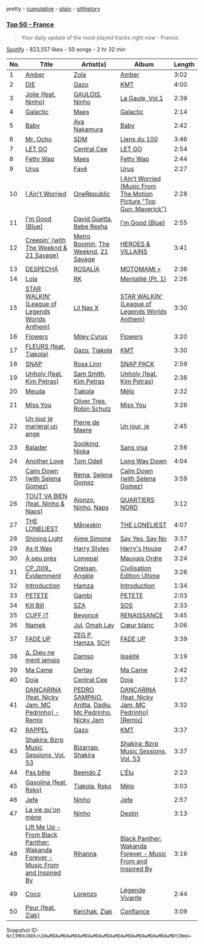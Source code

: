 pretty - [cumulative](/playlists/cumulative/37i9dQZEVXbIPWwFssbupI.md) - [plain](/playlists/plain/37i9dQZEVXbIPWwFssbupI) - [githistory](https://github.githistory.xyz/mackorone/spotify-playlist-archive/blob/main/playlists/plain/37i9dQZEVXbIPWwFssbupI)

### [Top 50 \- France](https://open.spotify.com/playlist/37i9dQZEVXbIPWwFssbupI)

> Your daily update of the most played tracks right now \- France.

[Spotify](https://open.spotify.com/user/spotify) - 823,557 likes - 50 songs - 2 hr 32 min

| No. | Title | Artist(s) | Album | Length |
|---|---|---|---|---|
| 1 | [Amber](https://open.spotify.com/track/5UPpgOKi0UQMMMSzWWgJJe) | [Zola](https://open.spotify.com/artist/54kCbQZaZWHnwwj9VP2hn4) | [Amber](https://open.spotify.com/album/5WWOIsDogPoINEX7nEu6BD) | 3:02 |
| 2 | [DIE](https://open.spotify.com/track/3D29kjUyWxsT3jUUTtARVQ) | [Gazo](https://open.spotify.com/artist/5gqmbbfjcikQBzPB5Hv13I) | [KMT](https://open.spotify.com/album/5rS3VIo8faf2gtaNvAIavb) | 4:00 |
| 3 | [Jolie \(feat\. Ninho\)](https://open.spotify.com/track/16FTTvpIgihyei3EBNw1jd) | [GAULOIS](https://open.spotify.com/artist/7LmtogB01302Utf3C3R4GT), [Ninho](https://open.spotify.com/artist/6Te49r3A6f5BiIgBRxH7FH) | [La Gaule, Vol.1](https://open.spotify.com/album/0xkRuvISedgQKc7BesPxwP) | 2:39 |
| 4 | [Galactic](https://open.spotify.com/track/3NzxPt9QFCTsFBQ0wPVTDe) | [Maes](https://open.spotify.com/artist/6L34dW6SKMSDaGIfYDU19j) | [Galactic](https://open.spotify.com/album/0zIaCF5gbhbOrrMP7C1K2h) | 2:14 |
| 5 | [Baby](https://open.spotify.com/track/5uKJiHdlDBz53cM1qZd0yB) | [Aya Nakamura](https://open.spotify.com/artist/7IlRNXHjoOCgEAWN5qYksg) | [Baby](https://open.spotify.com/album/5IdztduZ9UaHxZm0xDyEyA) | 2:42 |
| 6 | [Mr\. Ocho](https://open.spotify.com/track/1xLCwgQcF6bKncTJmRGGws) | [SDM](https://open.spotify.com/artist/0LKAV3zJ8a8AIGnyc5OvfB) | [Liens du 100](https://open.spotify.com/album/69njUAy8iu7QDMUYRYTQc2) | 3:46 |
| 7 | [LET GO](https://open.spotify.com/track/3zkyus0njMCL6phZmNNEeN) | [Central Cee](https://open.spotify.com/artist/5H4yInM5zmHqpKIoMNAx4r) | [LET GO](https://open.spotify.com/album/1QYPAEk2Ksj3WPv3mvoDnL) | 2:54 |
| 8 | [Fetty Wap](https://open.spotify.com/track/5HavMB9WGE33KK6NL8XjXl) | [Maes](https://open.spotify.com/artist/6L34dW6SKMSDaGIfYDU19j) | [Fetty Wap](https://open.spotify.com/album/3FU8qkXDboBsrASS7VFIqK) | 2:44 |
| 9 | [Urus](https://open.spotify.com/track/7A2DyRIqqelhZ4caPJMaFI) | [Favé](https://open.spotify.com/artist/20JMfmzDb5cjHxEoMXXMyY) | [Urus](https://open.spotify.com/album/2Gf7U6e63AwtWjbG3wVV6P) | 2:27 |
| 10 | [I Ain't Worried](https://open.spotify.com/track/4h9wh7iOZ0GGn8QVp4RAOB) | [OneRepublic](https://open.spotify.com/artist/5Pwc4xIPtQLFEnJriah9YJ) | [I Ain’t Worried \(Music From The Motion Picture "Top Gun: Maverick"\)](https://open.spotify.com/album/04PEOM6kIEeq9lRp1asNP2) | 2:28 |
| 11 | [I'm Good \(Blue\)](https://open.spotify.com/track/4uUG5RXrOk84mYEfFvj3cK) | [David Guetta](https://open.spotify.com/artist/1Cs0zKBU1kc0i8ypK3B9ai), [Bebe Rexha](https://open.spotify.com/artist/64M6ah0SkkRsnPGtGiRAbb) | [I'm Good \(Blue\)](https://open.spotify.com/album/7M842DMhYVALrXsw3ty7B3) | 2:55 |
| 12 | [Creepin' \(with The Weeknd & 21 Savage\)](https://open.spotify.com/track/2dHHgzDwk4BJdRwy9uXhTO) | [Metro Boomin](https://open.spotify.com/artist/0iEtIxbK0KxaSlF7G42ZOp), [The Weeknd](https://open.spotify.com/artist/1Xyo4u8uXC1ZmMpatF05PJ), [21 Savage](https://open.spotify.com/artist/1URnnhqYAYcrqrcwql10ft) | [HEROES & VILLAINS](https://open.spotify.com/album/7txGsnDSqVMoRl6RQ9XyZP) | 3:41 |
| 13 | [DESPECHÁ](https://open.spotify.com/track/53tfEupEzQRtVFOeZvk7xq) | [ROSALÍA](https://open.spotify.com/artist/7ltDVBr6mKbRvohxheJ9h1) | [MOTOMAMI +](https://open.spotify.com/album/3zbiiu3JTibw0esC7eoMXr) | 2:36 |
| 14 | [Lola](https://open.spotify.com/track/43vjYTKZg8R5LsuITJ4wVu) | [RK](https://open.spotify.com/artist/2s7fZ34RK8RUJQ2ewsh6I5) | [Mentalité \(Pt\. 1\)](https://open.spotify.com/album/1fLfmnXNbu9crr25QC3esR) | 2:26 |
| 15 | [STAR WALKIN' \(League of Legends Worlds Anthem\)](https://open.spotify.com/track/38T0tPVZHcPZyhtOcCP7pF) | [Lil Nas X](https://open.spotify.com/artist/7jVv8c5Fj3E9VhNjxT4snq) | [STAR WALKIN' \(League of Legends Worlds Anthem\)](https://open.spotify.com/album/0aIy6J8M9yHTnjtRu81Nr9) | 3:30 |
| 16 | [Flowers](https://open.spotify.com/track/0yLdNVWF3Srea0uzk55zFn) | [Miley Cyrus](https://open.spotify.com/artist/5YGY8feqx7naU7z4HrwZM6) | [Flowers](https://open.spotify.com/album/7I0tjwFtxUwBC1vgyeMAax) | 3:20 |
| 17 | [FLEURS \(feat\. Tiakola\)](https://open.spotify.com/track/0i9RysNKssk6syOrKDX3U2) | [Gazo](https://open.spotify.com/artist/5gqmbbfjcikQBzPB5Hv13I), [Tiakola](https://open.spotify.com/artist/3vUMXQ9kPnZAQkMkZZ7Hfh) | [KMT](https://open.spotify.com/album/5rS3VIo8faf2gtaNvAIavb) | 3:30 |
| 18 | [SNAP](https://open.spotify.com/track/6zJejIfVYLgjud3lTk4DLB) | [Rosa Linn](https://open.spotify.com/artist/46xBNx0j6cwY6sD9LgMTm1) | [SNAP PACK](https://open.spotify.com/album/2nzuzJvr3yowqbPaYjEYof) | 2:59 |
| 19 | [Unholy \(feat\. Kim Petras\)](https://open.spotify.com/track/3nqQXoyQOWXiESFLlDF1hG) | [Sam Smith](https://open.spotify.com/artist/2wY79sveU1sp5g7SokKOiI), [Kim Petras](https://open.spotify.com/artist/3Xt3RrJMFv5SZkCfUE8C1J) | [Unholy \(feat\. Kim Petras\)](https://open.spotify.com/album/0gX9tkL5njRax8ymWcXARi) | 2:36 |
| 20 | [Meuda](https://open.spotify.com/track/4wNyrbY6B2Okii8VeKo2B2) | [Tiakola](https://open.spotify.com/artist/3vUMXQ9kPnZAQkMkZZ7Hfh) | [Mélo](https://open.spotify.com/album/3YjNC4de1PEvhuyZjMyxJU) | 2:32 |
| 21 | [Miss You](https://open.spotify.com/track/73vIOb4Q7YN6HeJTbscRx5) | [Oliver Tree](https://open.spotify.com/artist/6TLwD7HPWuiOzvXEa3oCNe), [Robin Schulz](https://open.spotify.com/artist/3t5xRXzsuZmMDkQzgOX35S) | [Miss You](https://open.spotify.com/album/32G4vFNwLJQjpzkOoGEUUo) | 3:26 |
| 22 | [Un jour je marierai un ange](https://open.spotify.com/track/5EWPzyWm0b9McPS5Qyaijp) | [Pierre de Maere](https://open.spotify.com/artist/13mm5rU1jvWfWG6uQ46ypd) | [Un jour, je](https://open.spotify.com/album/6behht7b5iDD8CRpTWMWrI) | 2:45 |
| 23 | [Balader](https://open.spotify.com/track/6PrB4KpvuoYWtwjPC5a44S) | [Soolking](https://open.spotify.com/artist/0GgY7hjMoGDsX8ZDe2mwds), [Niska](https://open.spotify.com/artist/7CUFPNi1TU8RowpnFRSsZV) | [Sans visa](https://open.spotify.com/album/5rncxkieoEvPDzA7VdNGQx) | 2:56 |
| 24 | [Another Love](https://open.spotify.com/track/7jtQIBanIiJOMS6RyCx6jZ) | [Tom Odell](https://open.spotify.com/artist/2txHhyCwHjUEpJjWrEyqyX) | [Long Way Down](https://open.spotify.com/album/0KGBW1MQtC2aFPCDUdAkdJ) | 4:04 |
| 25 | [Calm Down \(with Selena Gomez\)](https://open.spotify.com/track/0WtM2NBVQNNJLh6scP13H8) | [Rema](https://open.spotify.com/artist/46pWGuE3dSwY3bMMXGBvVS), [Selena Gomez](https://open.spotify.com/artist/0C8ZW7ezQVs4URX5aX7Kqx) | [Calm Down \(with Selena Gomez\)](https://open.spotify.com/album/2b2GHWESCWEuHiCZ2Skedp) | 3:59 |
| 26 | [TOUT VA BIEN \(feat\. Ninho & Naps\)](https://open.spotify.com/track/6OZwia8loN0aPS0vTvsBjR) | [Alonzo](https://open.spotify.com/artist/2z2TRvloJt4EfUNQp9rHAi), [Ninho](https://open.spotify.com/artist/6Te49r3A6f5BiIgBRxH7FH), [Naps](https://open.spotify.com/artist/6W5uA6CNMf3hd2j4a2XWCx) | [QUARTIERS NORD](https://open.spotify.com/album/4EGHU1v3qmjchplaPqRWBC) | 3:12 |
| 27 | [THE LONELIEST](https://open.spotify.com/track/1Ame8XTX6QHY0l0ahqUhgv) | [Måneskin](https://open.spotify.com/artist/0lAWpj5szCSwM4rUMHYmrr) | [THE LONELIEST](https://open.spotify.com/album/1DFNeS38zvoPkx9wwMEwbc) | 4:07 |
| 28 | [Shining Light](https://open.spotify.com/track/3PqAQRlPl0yOnqqcB6Y5Cw) | [Aime Simone](https://open.spotify.com/artist/75oAxYtjhDyLttgvGwQIvM) | [Say Yes, Say No](https://open.spotify.com/album/1gqXX51DCiNoe0Xt9RHUIT) | 3:37 |
| 29 | [As It Was](https://open.spotify.com/track/4Dvkj6JhhA12EX05fT7y2e) | [Harry Styles](https://open.spotify.com/artist/6KImCVD70vtIoJWnq6nGn3) | [Harry's House](https://open.spotify.com/album/5r36AJ6VOJtp00oxSkBZ5h) | 2:47 |
| 30 | [À peu près](https://open.spotify.com/track/4VpmtsVKIRfNlmrtaEnrQi) | [Lomepal](https://open.spotify.com/artist/1Yfe3ONJlioHys7jwHdfVm) | [Mauvais Ordre](https://open.spotify.com/album/6R8nBTTPwlP7iur0wV3oLq) | 3:24 |
| 31 | [CP\_009\_ Évidemment](https://open.spotify.com/track/6btgTbK2UslfSu0qjTEXQm) | [Orelsan](https://open.spotify.com/artist/4FpJcNgOvIpSBeJgRg3OfN), [Angèle](https://open.spotify.com/artist/3QVolfxko2UyCOtexhVTli) | [Civilisation Edition Ultime](https://open.spotify.com/album/68YP0pEgwhnfRqQAzu71gP) | 3:26 |
| 32 | [Introduction](https://open.spotify.com/track/5w3GRfKybnACxA4vTuIDAi) | [Hamza](https://open.spotify.com/artist/5gs4Sm2WQUkcGeikMcVHbh) | [Introduction](https://open.spotify.com/album/5eSCDUqENVNgdu6BbEtNzZ) | 1:34 |
| 33 | [PETETE](https://open.spotify.com/track/0z3bi63SNZ5ylyHOzb81Uq) | [Gambi](https://open.spotify.com/artist/1lB3I3SI30v2ZOpR4XQqzJ) | [PETETE](https://open.spotify.com/album/58vole57PvKhmHcY2JHBtk) | 2:03 |
| 34 | [Kill Bill](https://open.spotify.com/track/1Qrg8KqiBpW07V7PNxwwwL) | [SZA](https://open.spotify.com/artist/7tYKF4w9nC0nq9CsPZTHyP) | [SOS](https://open.spotify.com/album/1nrVofqDRs7cpWXJ49qTnP) | 2:33 |
| 35 | [CUFF IT](https://open.spotify.com/track/1xzi1Jcr7mEi9K2RfzLOqS) | [Beyoncé](https://open.spotify.com/artist/6vWDO969PvNqNYHIOW5v0m) | [RENAISSANCE](https://open.spotify.com/album/6FJxoadUE4JNVwWHghBwnb) | 3:45 |
| 36 | [Namek](https://open.spotify.com/track/3HrX1V2CpLmlAu2cGjgrjW) | [Jul](https://open.spotify.com/artist/3IW7ScrzXmPvZhB27hmfgy), [Omah Lay](https://open.spotify.com/artist/5yOvAmpIR7hVxiS6Ls5DPO) | [Cœur blanc](https://open.spotify.com/album/5IGzOCeKvbUR4q31ZkNz8k) | 3:06 |
| 37 | [FADE UP](https://open.spotify.com/track/4ZpIuzx91EAPK3VimONbfB) | [ZEG P](https://open.spotify.com/artist/1rpxM2mBJnWdfPeieLDYOc), [Hamza](https://open.spotify.com/artist/5gs4Sm2WQUkcGeikMcVHbh), [SCH](https://open.spotify.com/artist/2kXKa3aAFngGz2P4GjG5w2) | [FADE UP](https://open.spotify.com/album/6eD0LYFE7Tp1vOFffZVWNr) | 3:39 |
| 38 | [Δ\. Dieu ne ment jamais](https://open.spotify.com/track/6YWjskKykdPsBuiTBOg1VK) | [Damso](https://open.spotify.com/artist/2UwqpfQtNuhBwviIC0f2ie) | [Ipséité](https://open.spotify.com/album/7ovdjtmV0Bkm4Xb4pqtrZt) | 3:19 |
| 39 | [Ma Came](https://open.spotify.com/track/3x6n0IkVMIqTl7EE2j3R2g) | [Dertay](https://open.spotify.com/artist/5xSXFYJ9xBDUBxF5VUKDZR) | [Ma Came](https://open.spotify.com/album/2R9xCcqvgr4UCFfN3JvviO) | 2:42 |
| 40 | [Doja](https://open.spotify.com/track/3LtpKP5abr2qqjunvjlX5i) | [Central Cee](https://open.spotify.com/artist/5H4yInM5zmHqpKIoMNAx4r) | [Doja](https://open.spotify.com/album/6oECjagksATHu2UaclXrq1) | 1:37 |
| 41 | [DANÇARINA \(feat\. Nicky Jam, MC Pedrinho\) \- Remix](https://open.spotify.com/track/5QQKWOwPjG9vcDBTQ5Hv5Q) | [PEDRO SAMPAIO](https://open.spotify.com/artist/5wbf52LA6kcaboHSN6NEF1), [Anitta](https://open.spotify.com/artist/7FNnA9vBm6EKceENgCGRMb), [Dadju](https://open.spotify.com/artist/4sbXXFzEWJY2zsZjelerjX), [Mc Pedrinho](https://open.spotify.com/artist/1etNnR2SdlelBQAICa2Q5m), [Nicky Jam](https://open.spotify.com/artist/1SupJlEpv7RS2tPNRaHViT) | [DANÇARINA \(feat\. Nicky Jam, MC Pedrinho\) \[Remix\]](https://open.spotify.com/album/47F5OvdnBKsti5MNRGJ2On) | 3:32 |
| 42 | [RAPPEL](https://open.spotify.com/track/48BdA5qBxXVoe59xvu0bwc) | [Gazo](https://open.spotify.com/artist/5gqmbbfjcikQBzPB5Hv13I) | [KMT](https://open.spotify.com/album/5rS3VIo8faf2gtaNvAIavb) | 3:37 |
| 43 | [Shakira: Bzrp Music Sessions, Vol\. 53](https://open.spotify.com/track/4nrPB8O7Y7wsOCJdgXkthe) | [Bizarrap](https://open.spotify.com/artist/716NhGYqD1jl2wI1Qkgq36), [Shakira](https://open.spotify.com/artist/0EmeFodog0BfCgMzAIvKQp) | [Shakira: Bzrp Music Sessions, Vol\. 53](https://open.spotify.com/album/1gi2iwr1l8IUyHYHxi01pg) | 3:37 |
| 44 | [Pas bête](https://open.spotify.com/track/3TVUW7bJJWDOonkVCZxfLV) | [Beendo Z](https://open.spotify.com/artist/7a35Zdc78bDXJv2vYf5hSO) | [L'Élu](https://open.spotify.com/album/6UiV6zQxitBwaQ6Kw72W1i) | 2:23 |
| 45 | [Gasolina \(feat\. Rsko\)](https://open.spotify.com/track/6kwmp0U8M1tPvgPHqvbwsr) | [Tiakola](https://open.spotify.com/artist/3vUMXQ9kPnZAQkMkZZ7Hfh), [Rsko](https://open.spotify.com/artist/3L774tiJRvPmAS90pOLB44) | [Mélo](https://open.spotify.com/album/3YjNC4de1PEvhuyZjMyxJU) | 3:03 |
| 46 | [Jefe](https://open.spotify.com/track/6HTJgY7iWWlVLSDHsfHePf) | [Ninho](https://open.spotify.com/artist/6Te49r3A6f5BiIgBRxH7FH) | [Jefe](https://open.spotify.com/album/0RBanMMBVaRdM7SOwgAmaK) | 2:57 |
| 47 | [La vie qu'on mène](https://open.spotify.com/track/0Jh6iWjna1wk5le0Ahn7No) | [Ninho](https://open.spotify.com/artist/6Te49r3A6f5BiIgBRxH7FH) | [Destin](https://open.spotify.com/album/14p5CVdJCMRcgvICDAGS7k) | 3:13 |
| 48 | [Lift Me Up \- From Black Panther: Wakanda Forever \- Music From and Inspired By](https://open.spotify.com/track/6sCvvleqKbeyOkQDieBYgp) | [Rihanna](https://open.spotify.com/artist/5pKCCKE2ajJHZ9KAiaK11H) | [Black Panther: Wakanda Forever \- Music From and Inspired By](https://open.spotify.com/album/06RK0wX4GqHcxBtHlVoGH5) | 3:16 |
| 49 | [Coco](https://open.spotify.com/track/6hfkqvPACVG4l4qtY7xDgG) | [Lorenzo](https://open.spotify.com/artist/62zLrboqOTPyozwi721CVy) | [Légende Vivante](https://open.spotify.com/album/0iyHGIt1eRyFmH9ZLORpdY) | 2:44 |
| 50 | [Peur \(feat\. Ziak\)](https://open.spotify.com/track/0S1WhhsVn5wxUngCz5TQnE) | [Kerchak](https://open.spotify.com/artist/1nRbtbdYK51y71nVOxu332), [Ziak](https://open.spotify.com/artist/2ubn2zwyYaLdHOCKnTouU2) | [Confiance](https://open.spotify.com/album/2w5XgPL3gv0wlbk78SDMkJ) | 3:09 |

Snapshot ID: `NzI3MDk2NDkzLDAwMDAwMDAwMDAwMDAwMDAwMDAwMDAwMDAwMDAwMDAwMDAwMDY1NmU=`
